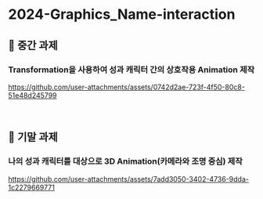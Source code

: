 # 2024-Graphics_Name-interaction

## 📌 중간 과제
### Transformation을 사용하여 성과 캐릭터 간의 상호작용 Animation 제작

https://github.com/user-attachments/assets/0742d2ae-723f-4f50-80c8-51e48d245799

<br>

## 📌 기말 과제
### 나의 성과 캐릭터를 대상으로 3D Animation(카메라와 조명 중심) 제작

https://github.com/user-attachments/assets/7add3050-3402-4736-9dda-1c2279669771

